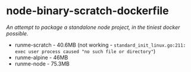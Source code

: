 # node-binary-scratch-dockerfile

_An attempt to package a standalone node project, in the tiniest docker possible._

- runme-scratch - 40.6MB (not working - `standard_init_linux.go:211: exec user process caused "no such file or directory"`)
- runme-alpine - 46MB
- runme-node - 75.3MB


